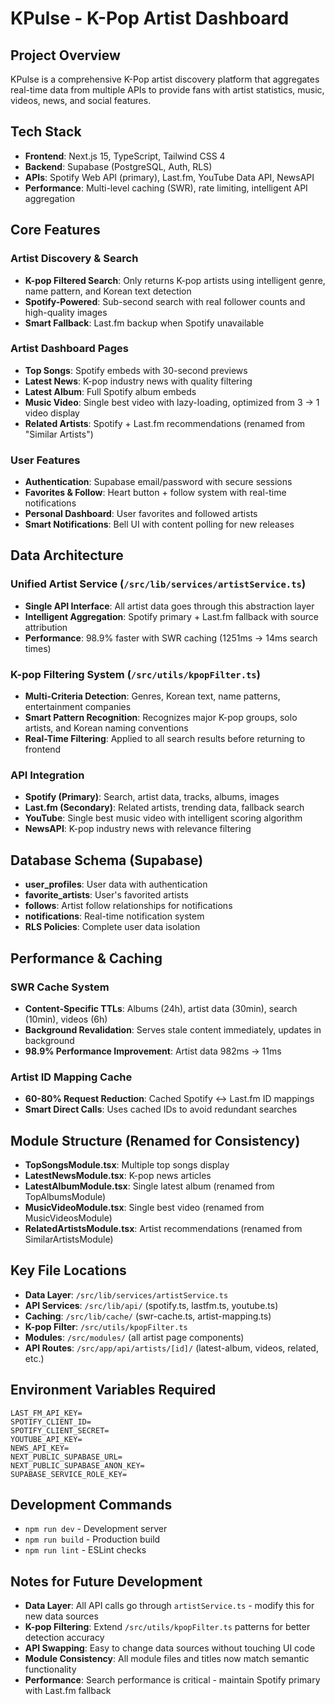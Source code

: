 # KPulse - K-Pop Artist Dashboard

## Project Overview

KPulse is a comprehensive K-Pop artist discovery platform that aggregates real-time data from multiple APIs to provide fans with artist statistics, music, videos, news, and social features.

## Tech Stack

- **Frontend**: Next.js 15, TypeScript, Tailwind CSS 4
- **Backend**: Supabase (PostgreSQL, Auth, RLS)
- **APIs**: Spotify Web API (primary), Last.fm, YouTube Data API, NewsAPI
- **Performance**: Multi-level caching (SWR), rate limiting, intelligent API aggregation

## Core Features

### Artist Discovery & Search

- **K-pop Filtered Search**: Only returns K-pop artists using intelligent genre, name pattern, and Korean text detection
- **Spotify-Powered**: Sub-second search with real follower counts and high-quality images
- **Smart Fallback**: Last.fm backup when Spotify unavailable

### Artist Dashboard Pages

- **Top Songs**: Spotify embeds with 30-second previews
- **Latest News**: K-pop industry news with quality filtering
- **Latest Album**: Full Spotify album embeds
- **Music Video**: Single best video with lazy-loading, optimized from 3 → 1 video display
- **Related Artists**: Spotify + Last.fm recommendations (renamed from "Similar Artists")

### User Features

- **Authentication**: Supabase email/password with secure sessions
- **Favorites & Follow**: Heart button + follow system with real-time notifications
- **Personal Dashboard**: User favorites and followed artists
- **Smart Notifications**: Bell UI with content polling for new releases

## Data Architecture

### Unified Artist Service (`/src/lib/services/artistService.ts`)

- **Single API Interface**: All artist data goes through this abstraction layer
- **Intelligent Aggregation**: Spotify primary + Last.fm fallback with source attribution
- **Performance**: 98.9% faster with SWR caching (1251ms → 14ms search times)

### K-pop Filtering System (`/src/utils/kpopFilter.ts`)

- **Multi-Criteria Detection**: Genres, Korean text, name patterns, entertainment companies
- **Smart Pattern Recognition**: Recognizes major K-pop groups, solo artists, and Korean naming conventions
- **Real-Time Filtering**: Applied to all search results before returning to frontend

### API Integration

- **Spotify (Primary)**: Search, artist data, tracks, albums, images
- **Last.fm (Secondary)**: Related artists, trending data, fallback search
- **YouTube**: Single best music video with intelligent scoring algorithm
- **NewsAPI**: K-pop industry news with relevance filtering

## Database Schema (Supabase)

- **user_profiles**: User data with authentication
- **favorite_artists**: User's favorited artists
- **follows**: Artist follow relationships for notifications
- **notifications**: Real-time notification system
- **RLS Policies**: Complete user data isolation

## Performance & Caching

### SWR Cache System

- **Content-Specific TTLs**: Albums (24h), artist data (30min), search (10min), videos (6h)
- **Background Revalidation**: Serves stale content immediately, updates in background
- **98.9% Performance Improvement**: Artist data 982ms → 11ms

### Artist ID Mapping Cache

- **60-80% Request Reduction**: Cached Spotify ↔ Last.fm ID mappings
- **Smart Direct Calls**: Uses cached IDs to avoid redundant searches

## Module Structure (Renamed for Consistency)

- **TopSongsModule.tsx**: Multiple top songs display
- **LatestNewsModule.tsx**: K-pop news articles
- **LatestAlbumModule.tsx**: Single latest album (renamed from TopAlbumsModule)
- **MusicVideoModule.tsx**: Single best video (renamed from MusicVideosModule)
- **RelatedArtistsModule.tsx**: Artist recommendations (renamed from SimilarArtistsModule)

## Key File Locations

- **Data Layer**: `/src/lib/services/artistService.ts`
- **API Services**: `/src/lib/api/` (spotify.ts, lastfm.ts, youtube.ts)
- **Caching**: `/src/lib/cache/` (swr-cache.ts, artist-mapping.ts)
- **K-pop Filter**: `/src/utils/kpopFilter.ts`
- **Modules**: `/src/modules/` (all artist page components)
- **API Routes**: `/src/app/api/artists/[id]/` (latest-album, videos, related, etc.)

## Environment Variables Required

```
LAST_FM_API_KEY=
SPOTIFY_CLIENT_ID=
SPOTIFY_CLIENT_SECRET=
YOUTUBE_API_KEY=
NEWS_API_KEY=
NEXT_PUBLIC_SUPABASE_URL=
NEXT_PUBLIC_SUPABASE_ANON_KEY=
SUPABASE_SERVICE_ROLE_KEY=
```

## Development Commands

- `npm run dev` - Development server
- `npm run build` - Production build
- `npm run lint` - ESLint checks

## Notes for Future Development

- **Data Layer**: All API calls go through `artistService.ts` - modify this for new data sources
- **K-pop Filtering**: Extend `/src/utils/kpopFilter.ts` patterns for better detection accuracy
- **API Swapping**: Easy to change data sources without touching UI code
- **Module Consistency**: All module files and titles now match semantic functionality
- **Performance**: Search performance is critical - maintain Spotify primary with Last.fm fallback
